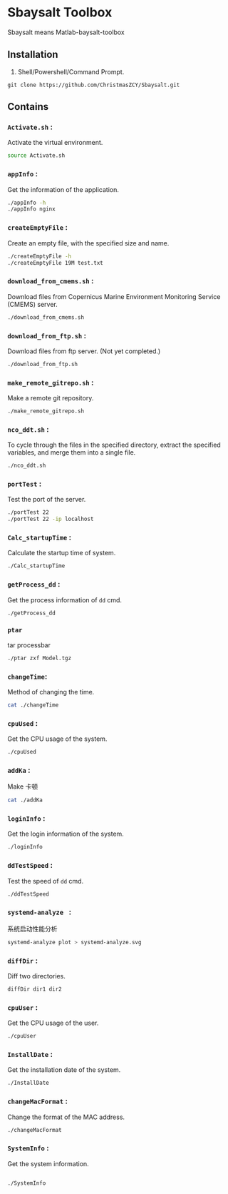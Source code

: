 # Sbaysalt Toolbox

Sbaysalt means Matlab-baysalt-toolbox

## Installation

1. Shell/Powershell/Command Prompt.

```shell
git clone https://github.com/ChristmasZCY/Sbaysalt.git
```

## Contains

### `Activate.sh` :

Activate the virtual environment.

```bash
source Activate.sh
```

### `appInfo` :

Get the information of the application.

```bash
./appInfo -h
./appInfo nginx
```

### `createEmptyFile` :

Create an empty file, with the specified size and name.

```bash
./createEmptyFile -h
./createEmptyFile 19M test.txt
```

### `download_from_cmems.sh` :

Download files from Copernicus Marine Environment Monitoring Service (CMEMS) server.

```bash
./download_from_cmems.sh
```

### `download_from_ftp.sh` :

Download files from ftp server. (Not yet completed.)

```bash
./download_from_ftp.sh
```

### `make_remote_gitrepo.sh` :

Make a remote git repository.

```bash
./make_remote_gitrepo.sh
```

### `nco_ddt.sh` :

To cycle through the files in the specified directory, extract the specified variables, and merge them into a single file.

```bash
./nco_ddt.sh
```

### `portTest` :

Test the port of the server.

```bash
./portTest 22
./portTest 22 -ip localhost
```

### `Calc_startupTime` :

Calculate the startup time of system.

```bash
./Calc_startupTime
```

### `getProcess_dd` :

Get the process information of `dd` cmd.

```bash
./getProcess_dd
```

### `ptar`

tar processbar

```bash
./ptar zxf Model.tgz
```

### `changeTime`:

Method of changing the time.

```bash
cat ./changeTime
```

### `cpuUsed` :

Get the CPU usage of the system.

```bash
./cpuUsed
```

### `addKa` :

Make 卡顿
    
```bash
cat ./addKa
```

### `loginInfo` :

Get the login information of the system.

```bash
./loginInfo
```

### `ddTestSpeed` :

Test the speed of `dd` cmd.

```bash
./ddTestSpeed
```


### `systemd-analyze ` :

系统启动性能分析

```bash
systemd-analyze plot > systemd-analyze.svg
```

### `diffDir` :

Diff two directories.

```bash
diffDir dir1 dir2
```

### `cpuUser` :

Get the CPU usage of the user.

```bash
./cpuUser
```

### `InstallDate` : 

Get the installation date of the system.

```bash
./InstallDate
```

### `changeMacFormat` : 

Change the format of the MAC address.

```bash
./changeMacFormat
```


### `SystemInfo` :

Get the system information.

```bash

./SystemInfo
```

